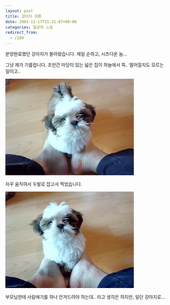 ```yaml
---
layout: post
title: 강아지 귀환
date: 2003-11-17T15:31:07+09:00
categories: 일상의-느낌
redirect_from:
  - /189
---
```


분양완료했던 강아지가 돌아왔습니다. 제일 순하고, 시츠다운 놈...

그냥 제가 기를랍니다. 조만간 마당이 있는 넓은 집이 하늘에서 뚝.. 떨어질지도 모르는일이고..

![ ](/assets/media/logs_archives_DSC02682.jpg)

자꾸 움직여서 두발로 잡고서 찍었습니다.

![ ](/assets/media/logs_archives_DSC02683.jpg)

부모님한테 사람애기를 하나 안겨드려야 하는데.. 라고 생각은 하지만, 일단 강아지로...
